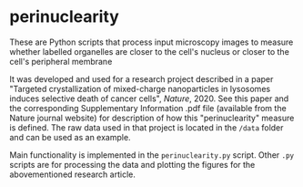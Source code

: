 # perinuclearity
These are Python scripts that process input microscopy images to measure whether labelled organelles are closer 
to the cell's nucleus or closer to the cell's peripheral membrane

It was developed and used for a research project described in a paper "Targeted crystallization of mixed-charge 
nanoparticles in lysosomes induces selective death of cancer cells", *Nature*, 2020. See this paper and the
corresponding Supplementary Information .pdf file (available from the Nature journal website) 
for description of how this "perinuclearity"
measure is defined.
The raw data used in that project is located in the ```/data``` folder and can be used as an example.

Main functionality is implemented in the ```perinuclearity.py``` script. Other  ```.py``` scripts are for processing the
data and plotting the figures for the abovementioned research article.